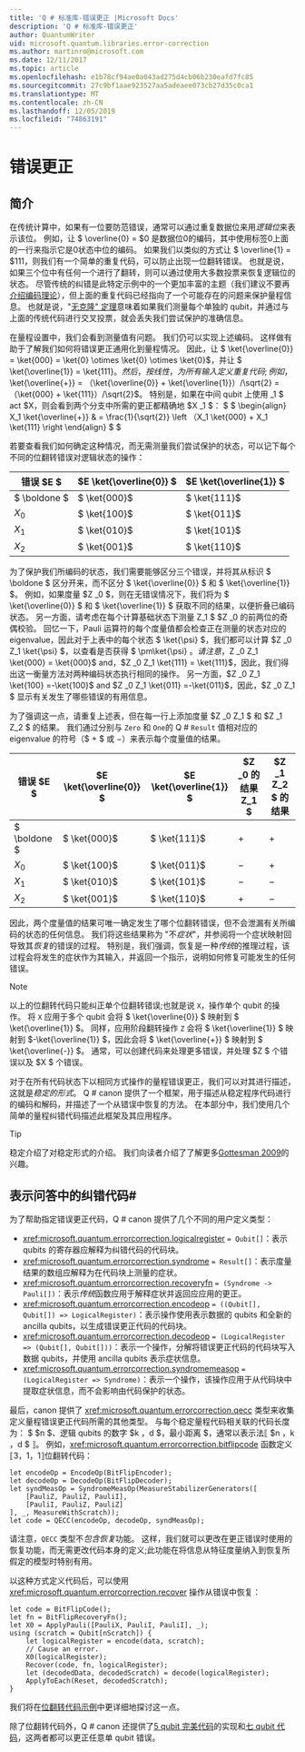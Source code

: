 ```yaml
---
title: 'Q # 标准库-错误更正 |Microsoft Docs'
description: 'Q # 标准库-错误更正'
author: QuantumWriter
uid: microsoft.quantum.libraries.error-correction
ms.author: martinro@microsoft.com
ms.date: 12/11/2017
ms.topic: article
ms.openlocfilehash: e1b78cf94ae0a043ad275d4cb06b230eafd7fc85
ms.sourcegitcommit: 27c9bf1aae923527aa5adeaee073cb27d35c0ca1
ms.translationtype: MT
ms.contentlocale: zh-CN
ms.lasthandoff: 12/05/2019
ms.locfileid: "74863191"
---
```

# <a name="error-correction"></a>错误更正 #

## <a name="introduction"></a>简介 ##

在传统计算中，如果有一位要防范错误，通常可以通过重复数据位来用*逻辑位*来表示该位。
例如，让 $ \overline{0} = $0 是数据位0的编码，其中使用标签0上面的一行来指示它是0状态中位的编码。
如果我们以类似的方式让 $ \overline{1} = $111，则我们有一个简单的重复代码，可以防止出现一位翻转错误。
也就是说，如果三个位中有任何一个进行了翻转，则可以通过使用大多数投票来恢复逻辑位的状态。
尽管传统的纠错是此特定示例中的一个更加丰富的主题（我们建议不要再[介绍编码理论](https://www.springer.com/us/book/9783540641339)），但上面的重复代码已经指向了一个可能存在的问题来保护量程信息。
也就是说，"[无克隆" 定理](xref:microsoft.quantum.concepts.pauli#the-no-cloning-theorem)意味着如果我们测量每个单独的 qubit，并通过与上面的传统代码进行交叉投票，就会丢失我们尝试保护的准确信息。

在量程设置中，我们会看到测量值有问题。 我们仍可以实现上述编码。
这样做有助于了解我们如何将错误更正通用化到量程情况。
因此，让 $ \ket{\overline{0}} = \ket{000} = \ket{0} \otimes \ket{0} \otimes \ket{0}$，并让 $ \ket{\overline{1}} = \ket{111}$。
然后，按线性，为所有输入定义重复代码;例如，$ \ket{\overline{+}} = （\ket{\overline{0}} + \ket{\overline{1}}）/\sqrt{2} = （\ket{000} + \ket{111}）/\sqrt{2}$。
特别是，如果在中间 qubit 上使用 _1 $ act $X，则会看到两个分支中所需的更正都精确地 $X _1 $： $ $ \begin{align} X_1 \ket{\overline{+}} & = \frac{1}{\sqrt{2}} \left （X_1 \ket{000} + X_1 \ket{111} \right
\end{align} $ $

若要查看我们如何确定这种情况，而无需测量我们尝试保护的状态，可以记下每个不同的位翻转错误对逻辑状态的操作：

| 错误 $E $ | $E \ket{\overline{0}} $ | $E \ket{\overline{1}} $ |
| --- | --- | --- |
| $ \boldone $ | $ \ket{000}$ | $ \ket{111}$ |
| $X_0$ | $ \ket{100}$ | $ \ket{011}$ |
| $X_1$ | $ \ket{010}$ | $ \ket{101}$ |
| $X_2$ | $ \ket{001}$ | $ \ket{110}$ |

为了保护我们所编码的状态，我们需要能够区分三个错误，并将其从标识 $ \boldone $ 区分开来，而不区分 $ \ket{\overline{0}} $ 和 $ \ket{\overline{1}} $。
例如，如果度量 $Z _0 $，则在无错误情况下，我们将为 $ \ket{\overline{0}} $ 和 $ \ket{\overline{1}} $ 获取不同的结果，以便折叠已编码状态。
另一方面，请考虑在每个计算基础状态下测量 Z_1 $ $Z _0 的前两位的奇偶校验。
回忆一下，Pauli 运算符的每个度量值都会检查正在测量的状态对应的 eigenvalue，因此对于上表中的每个状态 $ \ket{\psi} $，我们都可以计算 $Z _0 Z_1 \ket{\psi} $，以查看是否获得 $ \pm\ket{\psi} $。
请注意，$Z _0 Z_1 \ket{000} = \ket{000}$ and，$Z _0 Z_1 \ket{111} = \ket{111}$，因此，我们得出这一衡量方法对两种编码状态执行相同的操作。
另一方面，$Z _0 Z_1 \ket{100} =-\ket{100}$ and $Z _0 Z_1 \ket{011} =-\ket{011}$，因此，$Z _0 Z_1 $ 显示有关发生了哪些错误的有用信息。

为了强调这一点，请重复上述表，但在每一行上添加度量 $Z _0 Z_1 $ 和 $Z _1 Z_2 $ 的结果。
我们通过分别与 `Zero` 和 `One`的 Q # `Result` 值相对应的 eigenvalue 的符号（$ + $ 或 $-$）来表示每个度量值的结果。

| 错误 $E $ | $E \ket{\overline{0}} $ | $E \ket{\overline{1}} $ | $Z _0 的结果 Z_1 $ | $Z _1 Z_2 $ 的结果 |
| --- | --- | --- | --- | --- |
| $ \boldone $ | $ \ket{000}$ | $ \ket{111}$ | $+$ | $+$ |
| $X_0$ | $ \ket{100}$ | $ \ket{011}$ | $-$ | $+$ |
| $X_1$ | $ \ket{010}$ | $ \ket{101}$ | $-$ | $-$ |
| $X_2$ | $ \ket{001}$ | $ \ket{110}$ | $+$ | $-$ |

因此，两个度量值的结果可唯一确定发生了哪个位翻转错误，但不会泄漏有关所编码的状态的任何信息。
我们将这些结果称为 "不*症状*"，并参阅将一个症状映射回导致其*恢复*的错误的过程。
特别是，我们强调，恢复是一种*传统*的推理过程，该过程会将发生的症状作为其输入，并返回一个指示，说明如何修复可能发生的任何错误。

> [!NOTE]
> 以上的位翻转代码只能纠正单个位翻转错误;也就是说 `X`，操作单个 qubit 的操作。
> 将 `X` 应用于多个 qubit 会将 $ \ket{\overline{0}} $ 映射到 $ \ket{\overline{1}} $。
> 同样，应用阶段翻转操作 `Z` 会将 $ \ket{\overline{1}} $ 映射到 $-\ket{\overline{1}} $，因此会将 $ \ket{\overline{+}} $ 映射到 $ \ket{\overline{-}} $。
> 通常，可以创建代码来处理更多错误，并处理 $Z $ 个错误以及 $X $ 个错误。

对于在所有代码状态下以相同方式操作的量程错误更正，我们可以对其进行描述，这就是*稳定的形式*。
Q # canon 提供了一个框架，用于描述从稳定程序代码进行的编码和解码，并描述了一个从错误中恢复的方法。
在本部分中，我们使用几个简单的量程纠错代码描述此框架及其应用程序。

> [!TIP]
> 稳定介绍了对稳定形式的介绍。
> 我们向读者介绍了了解更多[Gottesman 2009](https://arxiv.org/abs/0904.2557)的兴趣。

## <a name="representing-error-correcting-codes-in-q"></a>表示问答中的纠错代码# ##

为了帮助指定错误更正代码，Q # canon 提供了几个不同的用户定义类型：

- <xref:microsoft.quantum.errorcorrection.logicalregister> `= Qubit[]`：表示 qubits 的寄存器应解释为纠错代码的代码块。
- <xref:microsoft.quantum.errorcorrection.syndrome> `= Result[]`：表示度量结果的数组应解释为在代码块上测量的症状。
- <xref:microsoft.quantum.errorcorrection.recoveryfn> `= (Syndrome -> Pauli[])`：表示*传统*函数应用于解释症状并返回应应用的更正。
- <xref:microsoft.quantum.errorcorrection.encodeop> `= ((Qubit[], Qubit[]) => LogicalRegister)`：表示操作使用表示数据的 qubits 和全新的 ancilla qubits，以生成错误更正代码的代码块。
- <xref:microsoft.quantum.errorcorrection.decodeop> `= (LogicalRegister => (Qubit[], Qubit[]))`：表示一个操作，分解将错误更正代码的代码块写入数据 qubits，并使用 ancilla qubits 表示症状信息。
- <xref:microsoft.quantum.errorcorrection.syndromemeasop> `= (LogicalRegister => Syndrome)`：表示一个操作，该操作应用于从代码块中提取症状信息，而不会影响由代码保护的状态。

最后，canon 提供了 <xref:microsoft.quantum.errorcorrection.qecc> 类型来收集定义量程错误更正代码所需的其他类型。 与每个稳定量程代码相关联的代码长度为： $ $n $、逻辑 qubits 的数字 $k $，$d $，最小距离 $，通常以表示法⟦ $n $，$k $，$d $ ⟧。 例如，<xref:microsoft.quantum.errorcorrection.bitflipcode> 函数定义⟦3，1，1⟧位翻转代码：

```qsharp
let encodeOp = EncodeOp(BitFlipEncoder);
let decodeOp = DecodeOp(BitFlipDecoder);
let syndMeasOp = SyndromeMeasOp(MeasureStabilizerGenerators([
    [PauliZ, PauliZ, PauliI],
    [PauliI, PauliZ, PauliZ]
], _, MeasureWithScratch));
let code = QECC(encodeOp, decodeOp, syndMeasOp);
```

请注意，`QECC` 类型不*包含恢复*功能。
这样，我们就可以更改在更正错误时使用的恢复功能，而无需更改代码本身的定义;此功能在将信息从特征度量纳入到恢复所假定的模型时特别有用。

以这种方式定义代码后，可以使用 <xref:microsoft.quantum.errorcorrection.recover> 操作从错误中恢复：

```qsharp
let code = BitFlipCode();
let fn = BitFlipRecoveryFn();
let X0 = ApplyPauli([PauliX, PauliI, PauliI], _);
using (scratch = Qubit[nScratch]) {
    let logicalRegister = encode(data, scratch);
    // Cause an error.
    X0(logicalRegister);
    Recover(code, fn, logicalRegister);
    let (decodedData, decodedScratch) = decode(logicalRegister);
    ApplyToEach(Reset, decodedScratch);
}
```

我们将在[位翻转代码示例](https://github.com/microsoft/Quantum/tree/master/samples/error-correction/bit-flip-code)中更详细地探讨这一点。

除了位翻转代码外，Q # canon 还提供了[5 qubit 完美代码](https://arxiv.org/abs/quant-ph/9602019)的实现和[七 qubit 代码](https://arxiv.org/abs/quant-ph/9705052)，这两者都可以更正任意单 qubit 错误。

